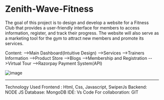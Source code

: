 ﻿# Zenith-Wave-Fitness
The goal of this project is to design and develop a website for a Fitness Club that provides a user-friendly interface for members to access information, register, and track their progress. The website will also serve as a marketing tool for the gym to attract new members and promote its services.

Content:
-->Main Dashboard(Intuitive Design)
-->Services
-->Trainers Information
-->Product Store 
-->Blogs
-->Membership and Registration
-->Virtual Tour
-->Razorpay Payment System(API)

![image](https://github.com/user-attachments/assets/bbff5264-ee51-453a-b556-4b7595d8e111)

____________________________________
Technology Used 
Frontend : Html, Css, Javascript, SwiperJs
Backend: NODE JS
Database: MongoDB
IDE: Vs Code
For collaboration: GIT 
